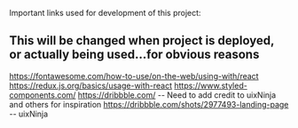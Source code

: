 Important links used for development of this project:

## This will be changed when project is deployed, or actually being used...for obvious reasons

https://fontawesome.com/how-to-use/on-the-web/using-with/react
https://redux.js.org/basics/usage-with-react
https://www.styled-components.com/
https://dribbble.com/
-- Need to add credit to uixNinja and others for inspiration
https://dribbble.com/shots/2977493-landing-page -- uixNinja

